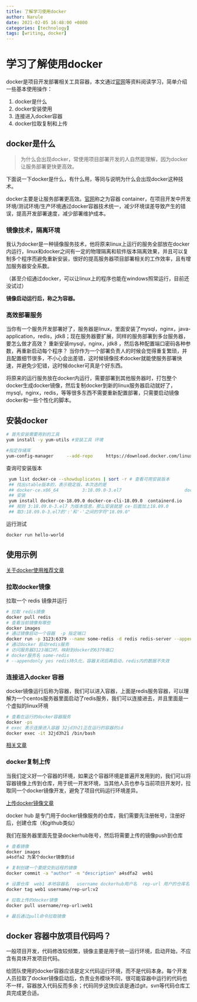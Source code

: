 ```yaml
---
title: 了解学习使用docker
author: Narule
date: 2021-02-05 16:48:00 +0800
categories: [technology]
tags: [writing, docker]
---
```




# 学习了解使用docker

docker是项目开发部署相关工具容器，本文通过[官网](https://www.docker.com/)等资料阅读学习，简单介绍一些基本使用操作：

1. docker是什么 
2. docker安装使用
3. 连接进入docker容器
4. docker拉取复制和上传
<!--more-->
## docker是什么

> 为什么会出现docker，常使用项目部署开发的人自然能理解，因为docker让服务部署更快更高效。

下面说一下docker是什么，有什么用，等同与说明为什么会出现docker这种技术。

docker主要是让服务部署更高效。[官网](https://www.docker.com/resources/what-container)称之为容器 container，在项目开发中开发环境/测试环境/生产环境通过docker容器技术统一，减少环境误差导致产生的错误，提高开发部署速度，减少部署维护成本。

### 镜像技术，隔离环境

我认为docker是一种镜像服务技术，他将原来linux上运行的服务全部放在docker内运行，linux和docker之间有一定的物理隔离和软件版本隔离效果，并且可以复制多个程序而避免重新安装，很好的提高服务器项目部署相关的工作效率，且有增加服务器安全系数。

（甚至介绍通过docker，可以让linux上的程序也能在windows照常运行，目前还没试过）

**镜像启动运行后，称之为容器。**

### 高效部署服务

当你有一个服务开发部署好了，服务器是linux，里面安装了mysql，nginx，java-application，redis，jdk8；现在服务器要扩展，同样的服务部署到多台服务器，要怎么做才高效？ 重新安装mysql，nginx，jdk8 ，然后各种配置端口密码各种参数，再重新启动每个程序？ 当你作为一个部署负责人的时候会觉得重复繁琐，并且配置细节很多，不小心会出差错，这时候镜像技术docker就能使服务部署快速，并避免少犯错，这时候docker可真是个好东西。

将原来的运行服务放在docker内运行，需要部署到其他服务器时，打包整个docker生成docker镜像，然后复制docker到新的linux服务器启动就好了，mysql，nginx，redis，等等很多东西不需要重新配置部署，只需要启动镜像docker和一些个性化的脚本。



## 安装docker



```bash
# 首先安装需要用到的工具
yum install -y yum-utils #安装工具 环境

#指定存储库
yum-config-manager     --add-repo     https://download.docker.com/linux/centos/docker-ce.repo
```



查询可安装版本

```bash
 yum list docker-ce --showduplicates | sort -r # 查看可用安装版本
 ## 找出stable版本的，表示稳定版，本次选的是
 ## docker-ce.x86_64         3:18.09.0-3.el7                        docker-ce-stable ##
 ## 安装
 yum install docker-ce-18.09.0 docker-ce-cli-18.09.0  containerd.io
 ## 规则 3:18.09.0-3.el7 为版本信息，那么安装就是 ce-后面加上18.09.0 
 ## 取3:18.09.0-3.el7的':'和'-'之间的字符"18.09.0"
```



运行测试

```bash
docker run hello-world
```



## 使用示例

[关于docker使用推荐文章](https://www.cnblogs.com/l-y-h/p/12622730.html)

### 拉取docker镜像

拉取一个 redis 镜像并运行

```bash
# 拉取 redis镜像
docker pull redis
# 查看当前镜像有哪些
docker images
# 通过镜像启动一个容器  -p 指定端口
docker run -p 3123:6379 --name some-redis -d redis redis-server --appendonly yes
# 通过docker 启动redis服务  
# 访问服务器3123端口时，映射到docker的6379端口 
# docker服务名 some-redis 
# --appendonly yes redis持久化，容器关闭后再启动，redis内的数据不失效

```

### 连接进入docker 容器

docker镜像运行后称为容器，我们可以进入容器，上面是redis服务容器，可以理解为一个centos服务器里面启动了redis服务，我们可以连接进去，并且里面是一个虚拟的linux环境

```bash
# 查看在运行的docker容器服务
docker -ps
# exec 表示连接进入容器 32jd3h21正在运行的容器的id
docker exec -it 32jd3h21 /bin/bash 
```

[相关文章](https://www.cnblogs.com/xhyan/p/6593075.html)

### docker复制上传

当我们定义好一个容器的环境，如果这个容器环境是普遍开发用到的，我们可以将容器镜像上传到仓库，用于统一开发环境，当其他人员也参与当前项目开发时，拉取同一个docker镜像开发，避免了项目代码运行环境差异。



[上传docker镜像文章](https://blog.csdn.net/qq_40568770/article/details/106868889)

docker hub 是专门用于docker镜像服务的仓库，我们需要先注册帐号，注册好后，创建仓库（和github类似）

我们在服务器里面先登录dockerhub账号，然后将需要上传的镜像push到仓库

```bash
# 查看镜像 
docker images
a4sdfa2 为某个docker镜像的id

# 复制创建一个要提交到远程的镜像
docker commit -a "author" -m "description" a4sdfa2  web1

# 设置仓库  web1 本地容器名   username dockerhub用户名  rep-url 用户的仓库名  v2 标签名
docker tag web1 username/rep-url:v2

# 拉取上传的docker镜像
docker pull username/rep-url:web1

# 最后通过pull命令拉取镜像 
```



## docker 容器中放项目代码吗？

一般项目开发，代码修改较频繁，镜像主要是用于统一运行环境，启动开始，不应含有具体开发项目代码。

给团队使用的docker容器应该是定义代码运行环境，而不是代码本身。每个开发人员拉取了docker镜像启动后，负责业务模块不同，很可能容器中运行的代码也不一样，容器放入代码反而多余；代码同步这快应该是通过git，svn等代码仓库工具完成更合适。